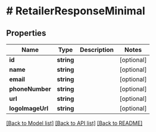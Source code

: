 # # RetailerResponseMinimal

## Properties

Name | Type | Description | Notes
------------ | ------------- | ------------- | -------------
**id** | **string** |  | [optional] 
**name** | **string** |  | [optional] 
**email** | **string** |  | [optional] 
**phoneNumber** | **string** |  | [optional] 
**url** | **string** |  | [optional] 
**logoImageUrl** | **string** |  | [optional] 

[[Back to Model list]](../../README.md#documentation-for-models) [[Back to API list]](../../README.md#documentation-for-api-endpoints) [[Back to README]](../../README.md)


